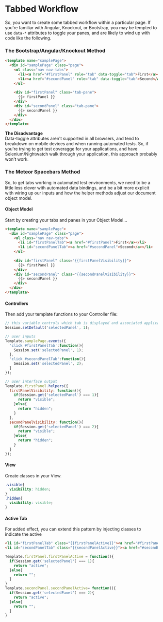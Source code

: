 Tabbed Workflow  
=========================================

So, you want to create some tabbed workflow within a particular page.  If you're familiar with Angular, Knockout, or Bootstrap, you may be tempted to use ``data-*`` attributes to toggle your panes, and are likely to wind up with code like the following.

### The Bootstrap/Angular/Knockout Method
````html
<template name="samplePage">
  <div id="samplePage" class="page">
    <ul class="nav nav-tabs">
      <li><a href="#firstPanel" role="tab" data-toggle="tab">First</a></li>
      <li><a href="#secondPanel" role="tab" data-toggle="tab">Second</a></li>
    </ul>
    
    <div id="firstPanel" class="tab-pane">
      {{> firstPanel }}
    </div>
    <div id="secondPanel" class="tab-pane">
      {{> secondPanel }}
    </div>
  </div>
</template>
````

**The Disadvantage**  
Data-toggle attributes aren't supported in all browsers, and tend to breakdown on mobile devices and when running automated tests.  So, if you're trying to get test coveragge for your applications, and have Selenium/Nightwatch walk through your application, this approach probably won't work.  

### The Meteor Spacebars Method

So, to get tabs working in automated test environments, we need to be a little less clever with automated data bindings, and be a bit more explicit with wiring up our inputs and how the helper methods adjust our document object model.  

#### Object Model  
Start by creating your tabs and panes in your Object Model...

````html
<template name="samplePage">
  <div id="samplePage" class="page">
    <ul class="nav nav-tabs">
      <li id="firstPanelTab"><a href="#firstPanel">First</a></li>
      <li id="secondPanelTab"><a href="#secondPanel">Second</a></li>
    </ul>
    
    <div id="firstPanel" class="{{firstPanelVisibility}}">
      {{> firstPanel }}
    </div>
    <div id="secondPanel" class="{{secondPanelVisibility}}">
      {{> secondPanel }}
    </div>
  </div>
</template>
````


#### Controllers  
Then add your template functions to your Controller file:

````js
// this variable controls which tab is displayed and associated application state
Session.setDefault('selectedPanel', 1);

// user inputs
Template.samplePage.events({
  'click #firstPanelTab':function(){
    Session.set('selectedPanel', 1);
  },
  'click #secondPanelTab':function(){
    Session.set('selectedPanel', 2);
  }
});

// user interface output
Template.firstPanel.helpers({
  firstPanelVisibility: function(){
    if(Session.get('selectedPanel') === 1){
      return "visible";
    }else{
      return "hidden";
    }
  },
  secondPanelVisibility: function(){
    if(Session.get('selectedPanel') === 2){
      return "visible";
    }else{
      return "hidden";
    }
  }
});

````

#### View   
Create classes in your View.

````css
.visible{
  visibility: hidden;
}
.hidden{
  visibility: visible;
}
````


####  Active Tab
For added effect, you can extend this pattern by injecting classes to indicate the active 
````html
<li id="firstPanelTab" class="{{firstPanelActive}}"><a href="#firstPanel">First</a></li>
<li id="secondPanelTab" class="{{secondPanelActive}}"><a href="#secondPanel">Second</a></li>
````

````js
Template.firstPanel.firstPanelActive = function(){
  if(Session.get('selectedPanel') === 1){
    return "active";
  }else{
    return "";
  }
}
Template.secondPanel.secondPanelActive= function(){
  if(Session.get('selectedPanel') === 2){
    return "active";
  }else{
    return "";
  }
}
````
